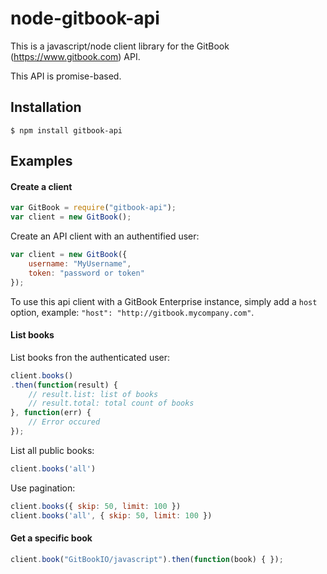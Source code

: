 node-gitbook-api
==========

This is a javascript/node client library for the GitBook (https://www.gitbook.com) API.

This API is promise-based.

## Installation

```
$ npm install gitbook-api
```

## Examples

#### Create a client

```js
var GitBook = require("gitbook-api");
var client = new GitBook();
```

Create an API client with an authentified user:

```js
var client = new GitBook({
    username: "MyUsername",
    token: "password or token"
});
```

To use this api client with a GitBook Enterprise instance, simply add a `host` option, example: `"host": "http://gitbook.mycompany.com"`.

#### List books

List books fron the authenticated user:

```js
client.books()
.then(function(result) {
    // result.list: list of books
    // result.total: total count of books
}, function(err) {
    // Error occured
});
```

List all public books:


```js
client.books('all')
```

Use pagination:

```js
client.books({ skip: 50, limit: 100 })
client.books('all', { skip: 50, limit: 100 })
```

#### Get a specific book

```js
client.book("GitBookIO/javascript").then(function(book) { });
```
